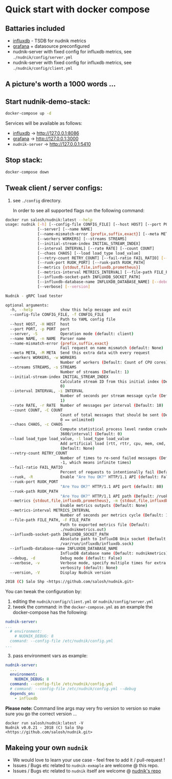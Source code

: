 Quick start  with docker compose
================================

Battaries included
------------------

* [influxdb](https://www.influxdata.com/) - TSDB for nudnik metrics
* [grafana](https://grafana.com/) + datasource preconfigured
* nudnik-server with fixed config for influxdb metrics, see `./nudnik/config/server.yml`
* nudnik-server with fixed config for influxdb metrics, see  `./nudnik/config/client.yml`

A picture's worth a 1000 words ...
----------------------------------



Start nudnik-demo-stack:
------------------------

```sh
docker-compose up -d
```
Services will be available as follows:
* [influxdb](https://www.influxdata.com/) -> http://127.0.0.1:8086
* [grafana](https://grafana.com/) -> http://127.0.0.1:3000
* `nudnik-server` -> http://127.0.0.1:5410

Stop stack:
-----------
```sh
docker-compose down
```

Tweak client / server configs:
------------------------------

1. see `./config` directory.
  
    In order to see all supported flags run the following command:
  ```sh
  docker run salosh/nudnik:latest --help
  usage: nudnik [-h] [--config-file CONFIG_FILE] [--host HOST] [--port PORT]
                [--server] [--name NAME]
                [--name-mismatch-error {prefix,suffix,exact}] [--meta META]
                [--workers WORKERS] [--streams STREAMS]
                [--initial-stream-index INITIAL_STREAM_INDEX]
                [--interval INTERVAL] [--rate RATE] [--count COUNT]
                [--chaos CHAOS] [--load load_type load_value]
                [--retry-count RETRY_COUNT] [--fail-ratio FAIL_RATIO] [--ruok]
                [--ruok-port RUOK_PORT] [--ruok-path RUOK_PATH]
                [--metrics {stdout,file,influxdb,prometheus}]
                [--metrics-interval METRICS_INTERVAL] [--file-path FILE_PATH]
                [--influxdb-socket-path INFLUXDB_SOCKET_PATH]
                [--influxdb-database-name INFLUXDB_DATABASE_NAME] [--debug]
                [--verbose] [--version]

  Nudnik - gRPC load tester

  optional arguments:
    -h, --help            show this help message and exit
    --config-file CONFIG_FILE, -f CONFIG_FILE
                          Path to YAML config file
    --host HOST, -H HOST  host
    --port PORT, -p PORT  port
    --server, -S          Operation mode (default: client)
    --name NAME, -n NAME  Parser name
    --name-mismatch-error {prefix,suffix,exact}
                          Fail request on name mismatch (default: None)
    --meta META, -M META  Send this extra data with every request
    --workers WORKERS, -w WORKERS
                          Number of workers (Default: Count of CPU cores)
    --streams STREAMS, -s STREAMS
                          Number of streams (Default: 1)
    --initial-stream-index INITIAL_STREAM_INDEX
                          Calculate stream ID from this initial index (Default:
                          0)
    --interval INTERVAL, -i INTERVAL
                          Number of seconds per stream message cycle (Default:
                          1)
    --rate RATE, -r RATE  Number of messages per interval (Default: 10)
    --count COUNT, -C COUNT
                          Count of total messages that should be sent (Default:
                          0 == unlimited)
    --chaos CHAOS, -c CHAOS
                          Compute statistical process level random crashes [0,
                          3600/interval] (Default: 0)
    --load load_type load_value, -l load_type load_value
                          Add artificial load [rtt, rttr, cpu, mem, cmd, fcmd]
                          (Default: None)
    --retry-count RETRY_COUNT
                          Number of times to re-send failed messages (Default:
                          -1, which means infinite times)
    --fail-ratio FAIL_RATIO
                          Percent of requests to intentionally fail (Default: 0)
    --ruok, -R            Enable "Are You OK?" HTTP/1.1 API (default: False)
    --ruok-port RUOK_PORT
                          "Are You OK?" HTTP/1.1 API port (default: 80)
    --ruok-path RUOK_PATH
                          "Are You OK?" HTTP/1.1 API path (Default: /ruok)
    --metrics {stdout,file,influxdb,prometheus}, -m {stdout,file,influxdb,prometheus}
                          Enable metrics outputs (Default: None)
    --metrics-interval METRICS_INTERVAL
                          Number of seconds per metrics cycle (Default: 1)
    --file-path FILE_PATH, -F FILE_PATH
                          Path to exported metrics file (Default:
                          ./nudnikmetrics.out)
    --influxdb-socket-path INFLUXDB_SOCKET_PATH
                          Absolute path to InfluxDB Unix socket (Default:
                          /var/run/influxdb/influxdb.sock)
    --influxdb-database-name INFLUXDB_DATABASE_NAME
                          InfluxDB database name (Default: nudnikmetrics)
    --debug, -d           Debug mode (default: False)
    --verbose, -v         Verbose mode, specify multiple times for extra
                          verbosity (default: None)
    --version, -V         Display Nudnik version

  2018 (C) Salo Shp <https://github.com/salosh/nudnik.git>
  ```

You can tweak the configuration by: 
1. editing the `nudnik/config/client.yml` or `nudnik/config/server.yml`
2. tweek the command: in the `docker-compose.yml` as an example the docker-compose has the following:

```yaml
nudnik-server:
...
  # environment: 
    # NUDNIK_DEBUG: 8
  command: --config-file /etc/nudnik/config.yml
...
```

3. pass environment vars as example:
```yaml
nudnik-server:
  ...
  environment:
    NUDNIK_DEBUG: 8
  command: --config-file /etc/nudnik/config.yml
  # command: --config-file /etc/nudnik/config.yml --debug
  depends_on: 
    - influxdb
```

**Please note:** Command line args may very fro version to version so make sure you go the correct version ...

```
docker run salosh/nudnik:latest -V
Nudnik v0.0.21 - 2018 (C) Salo Shp <https://github.com/salosh/nudnik.git>
```

Makeing your own `nudnik`
------------------------

* We would love to learn your use case - feel free to add it / pull-request !
* Issues / Bugs etc related to `nudnik-exmaple` are welcome @ this repo.
* Issues / Bugs etc related to `nudnik` itself are welcome @ [nudnik's repo](https://github.com/salosh/nudnik)